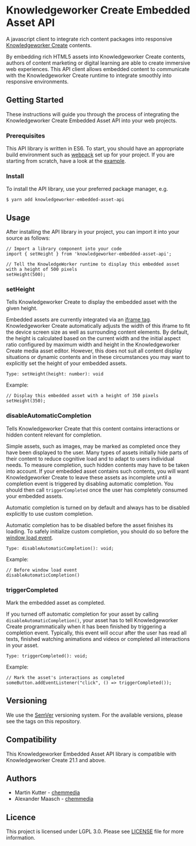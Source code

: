 # Knowledgeworker Create Embedded Asset API

A javascript client to integrate rich content packages into responsive 
[Knowledgeworker Create](https://www.knowledgeworker.com/?utm_source=code&utm_campaign=embedded-asset-api) contents.

By embedding rich HTML5 assets into Knowledgeworker Create contents, authors of content marketing or digital learning are 
able to create immersive web experiences. This API client allows embedded content to communicate with the Knowledgeworker Create runtime to integrate smoothly into responsive environments.

## Getting Started

These instructions will guide you through the process of integrating the Knowledgeworker Create Embedded Asset API into your web projects.

### Prerequisites

This API library is written in ES6. To start, you should have an appropriate build environment such as 
[webpack](https://webpack.js.org/) set up for your project. If you are starting from scratch, have a look at the 
[example](https://github.com/chemmedia/knowledgeworker-embedded-asset-api-example).

### Install

To install the API library, use your preferred package manager, e.g.

    $ yarn add knowledgeworker-embedded-asset-api

## Usage

After installing the API library in your project, you can import it into your source as follows:

```ecmascript 6
// Import a library component into your code
import { setHeight } from 'knowledgeworker-embedded-asset-api';

// Tell the KnowledgeWorker runtime to display this embedded asset with a height of 500 pixels
setHeight(500);
```

### setHeight

Tells Knowledgeworker Create to display the embedded asset with the given height.

Embedded assets are currently integrated via an [iframe tag](https://www.w3schools.com/tags/tag_iframe.asp). Knowledgeworker Create automatically adjusts the width of this iframe to fit the device screen size as well as surrounding content elements. By default, the height is calculated based on the current width and the initial aspect ratio configured by maximum width and height in the Knowledgeworker Create media asset editor. However, this does not suit all content display situations or dynamic contents and in these circumstances you may want to explicitly set the height of 
your embedded assets.

```ecmascript 6
Type: setHeight(height: number): void
```

Example:
```ecmascript 6
// Display this embedded asset with a height of 350 pixels
setHeight(350);
```

### disableAutomaticCompletion

Tells Knowledgeworker Create that this content contains interactions or hidden content relevant for completion.

Simple assets, such as images, may be marked as completed once they have been displayed to the user. Many types of assets initially hide parts of their content to reduce cognitive load and to adapt to users individual needs. To measure completion, such hidden contents may have to be taken into account. If your embedded asset contains such contents, you will want Knowledgeworker Create to leave these assets as incomplete until a completion event is triggered by disabling automatic completion. You should then call ```triggerCompleted``` once the user has completely consumed your embedded assets.

Automatic completion is turned on by default and always has to be disabled explicitly to use custom completion.

Automatic completion has to be disabled before the asset finishes its loading. To safely initialize custom completion, 
you should do so before the [window load event](https://www.w3schools.com/jsref/event_onload.asp). 

```ecmascript 6
Type: disableAutomaticCompletion(): void;
```

Example:

```ecmascript 6
// Before window load event
disableAutomaticCompletion()
```

### triggerCompleted

Mark the embedded asset as completed.

If you turned off automatic completion for your asset by calling ```disableAutomaticCompletion()```, your asset has to tell Knowledgeworker Create programmatically when it has been finished by triggering a completion event. Typically, this event will occur after the user has read all texts, finished watching animations and videos or completed all interactions in your asset.

```ecmascript 6
Type: triggerCompleted(): void;
```

Example:

```ecmascript 6
// Mark the asset's interactions as completed
someButton.addEventListener("click", () => triggerCompleted());
```

## Versioning

We use the [SemVer](http://semver.org/) versioning system. For the available versions, please see the tags on this 
repository.

## Compatibility

This Knowledgeworker Embedded Asset API library is compatible with Knowledgeworker Create 21.1 and above.

## Authors

 - Martin Kutter - [chemmedia](https://www.chemmedia.de/)
 - Alexander Maasch - [chemmedia](https://www.chemmedia.de/)

## Licence

This project is licensed under LGPL 3.0. Please see [LICENSE](./LICENSE) file for more information.

